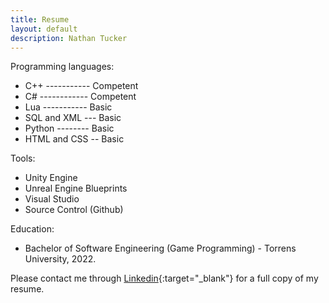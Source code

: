 ```yaml
---
title: Resume
layout: default
description: Nathan Tucker
---
```


Programming languages:  
* C++ ----------- Competent
* C# ------------ Competent
* Lua ----------- Basic
* SQL and XML --- Basic
* Python -------- Basic
* HTML and CSS -- Basic

Tools:
* Unity Engine
* Unreal Engine Blueprints
* Visual Studio
* Source Control (Github)

Education:
* Bachelor of Software Engineering (Game Programming) - Torrens University, 2022.

Please contact me through [Linkedin](https://www.linkedin.com/in/nathan-tucker-3613a4227/){:target="_blank"} for a full copy of my resume.  
